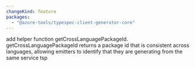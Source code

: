 ```yaml
---
changeKind: feature
packages:
  - "@azure-tools/typespec-client-generator-core"
---
```


add helper function getCrossLanguagePackageId. getCrossLanguagePackageId returns a package id that is consistent across languages, allowing emitters to identify that they are generating from the same service tsp
